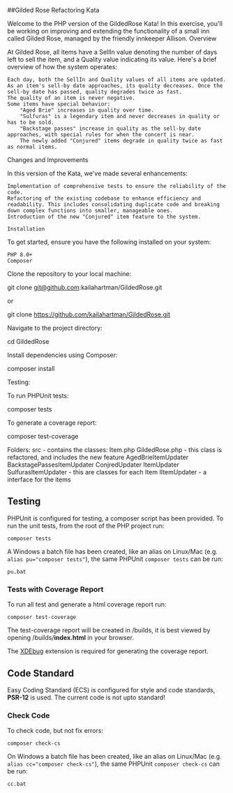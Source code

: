 ##Gilded Rose Refactoring Kata

Welcome to the PHP version of the GildedRose Kata! In this exercise, you'll be working on improving and extending the functionality of a small inn called Gilded Rose, managed by the friendly innkeeper Allison.
Overview

At Gilded Rose, all items have a SellIn value denoting the number of days left to sell the item, and a Quality value indicating its value. Here's a brief overview of how the system operates:

    Each day, both the SellIn and Quality values of all items are updated.
    As an item's sell-by date approaches, its quality decreases. Once the sell-by date has passed, quality degrades twice as fast.
    The quality of an item is never negative.
    Some items have special behavior:
        "Aged Brie" increases in quality over time.
        "Sulfuras" is a legendary item and never decreases in quality or has to be sold.
        "Backstage passes" increase in quality as the sell-by date approaches, with special rules for when the concert is near.
        The newly added "Conjured" items degrade in quality twice as fast as normal items.

Changes and Improvements

In this version of the Kata, we've made several enhancements:

    Implementation of comprehensive tests to ensure the reliability of the code.
    Refactoring of the existing codebase to enhance efficiency and readability. This includes consolidating duplicate code and breaking down complex functions into smaller, manageable ones.
    Introduction of the new "Conjured" item feature to the system.

    Installation

To get started, ensure you have the following installed on your system:

    PHP 8.0+
    Composer

Clone the repository to your local machine:

git clone git@github.com:kailahartman/GildedRose.git

or

git clone https://github.com/kailahartman/GildedRose.git

Navigate to the project directory:

cd GildedRose

Install dependencies using Composer:

composer install

Testing:

To run PHPUnit tests:

composer tests

To generate a coverage report:

composer test-coverage

Folders:
src - contains the classes:
Item.php
GildedRose.php - this class is refactored, and includes the new feature
AgedBrieItemUpdater BackstagePassesItemUpdater ConjredUpdater ItemUpdater SulfurasItemUpdater - this are classes for each Item
IItemUpdater - a interface for the items
## Testing

PHPUnit is configured for testing, a composer script has been provided. To run the unit tests, from the root of the PHP
project run:

```shell script
composer tests
```

A Windows a batch file has been created, like an alias on Linux/Mac (e.g. `alias pu="composer tests"`), the same
PHPUnit `composer tests` can be run:

```shell script
pu.bat
```

### Tests with Coverage Report

To run all test and generate a html coverage report run:

```shell script
composer test-coverage
```

The test-coverage report will be created in /builds, it is best viewed by opening /builds/**index.html** in your
browser.

The [XDEbug](https://xdebug.org/download) extension is required for generating the coverage report.

## Code Standard

Easy Coding Standard (ECS) is configured for style and code standards, **PSR-12** is used. The current code is not upto
standard!

### Check Code

To check code, but not fix errors:

```shell script
composer check-cs
``` 

On Windows a batch file has been created, like an alias on Linux/Mac (e.g. `alias cc="composer check-cs"`), the same
PHPUnit `composer check-cs` can be run:

```shell script
cc.bat
